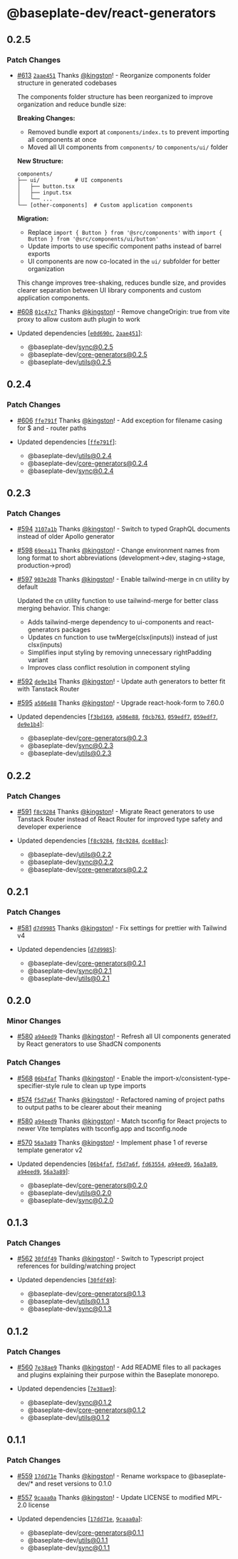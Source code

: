 # @baseplate-dev/react-generators

## 0.2.5

### Patch Changes

- [#613](https://github.com/halfdomelabs/baseplate/pull/613) [`2aae451`](https://github.com/halfdomelabs/baseplate/commit/2aae45107cb6331234d14d8a6491b55e7f6d9f33) Thanks [@kingston](https://github.com/kingston)! - Reorganize components folder structure in generated codebases

  The components folder structure has been reorganized to improve organization and reduce bundle size:

  **Breaking Changes:**

  - Removed bundle export at `components/index.ts` to prevent importing all components at once
  - Moved all UI components from `components/` to `components/ui/` folder

  **New Structure:**

  ```
  components/
  ├── ui/           # UI components
  │   ├── button.tsx
  │   ├── input.tsx
  │   └── ...
  └── [other-components]  # Custom application components
  ```

  **Migration:**

  - Replace `import { Button } from '@src/components'` with `import { Button } from '@src/components/ui/button'`
  - Update imports to use specific component paths instead of barrel exports
  - UI components are now co-located in the `ui/` subfolder for better organization

  This change improves tree-shaking, reduces bundle size, and provides clearer separation between UI library components and custom application components.

- [#608](https://github.com/halfdomelabs/baseplate/pull/608) [`01c47c7`](https://github.com/halfdomelabs/baseplate/commit/01c47c77f039a463de03271de6461cd969d5a8e8) Thanks [@kingston](https://github.com/kingston)! - Remove changeOrigin: true from vite proxy to allow custom auth plugin to work

- Updated dependencies [[`e0d690c`](https://github.com/halfdomelabs/baseplate/commit/e0d690c1e139f93a8ff60c9e0c90bc72cdf705a4), [`2aae451`](https://github.com/halfdomelabs/baseplate/commit/2aae45107cb6331234d14d8a6491b55e7f6d9f33)]:
  - @baseplate-dev/sync@0.2.5
  - @baseplate-dev/core-generators@0.2.5
  - @baseplate-dev/utils@0.2.5

## 0.2.4

### Patch Changes

- [#606](https://github.com/halfdomelabs/baseplate/pull/606) [`ffe791f`](https://github.com/halfdomelabs/baseplate/commit/ffe791f6ab44e82c8481f3a18df9262dec71cff6) Thanks [@kingston](https://github.com/kingston)! - Add exception for filename casing for $ and - router paths

- Updated dependencies [[`ffe791f`](https://github.com/halfdomelabs/baseplate/commit/ffe791f6ab44e82c8481f3a18df9262dec71cff6)]:
  - @baseplate-dev/utils@0.2.4
  - @baseplate-dev/core-generators@0.2.4
  - @baseplate-dev/sync@0.2.4

## 0.2.3

### Patch Changes

- [#594](https://github.com/halfdomelabs/baseplate/pull/594) [`3107a1b`](https://github.com/halfdomelabs/baseplate/commit/3107a1b6917c3b2d14c7e91e2972b06955ebb4ea) Thanks [@kingston](https://github.com/kingston)! - Switch to typed GraphQL documents instead of older Apollo generator

- [#598](https://github.com/halfdomelabs/baseplate/pull/598) [`69eea11`](https://github.com/halfdomelabs/baseplate/commit/69eea11c3662fbad9b8d2283d5127195c8379c07) Thanks [@kingston](https://github.com/kingston)! - Change environment names from long format to short abbreviations (development→dev, staging→stage, production→prod)

- [#597](https://github.com/halfdomelabs/baseplate/pull/597) [`903e2d8`](https://github.com/halfdomelabs/baseplate/commit/903e2d898c47e6559f55f023eb89a0b524098f3a) Thanks [@kingston](https://github.com/kingston)! - Enable tailwind-merge in cn utility by default

  Updated the cn utility function to use tailwind-merge for better class merging behavior. This change:

  - Adds tailwind-merge dependency to ui-components and react-generators packages
  - Updates cn function to use twMerge(clsx(inputs)) instead of just clsx(inputs)
  - Simplifies input styling by removing unnecessary rightPadding variant
  - Improves class conflict resolution in component styling

- [#592](https://github.com/halfdomelabs/baseplate/pull/592) [`de9e1b4`](https://github.com/halfdomelabs/baseplate/commit/de9e1b4f3a8a7dcf6b962781a0aa589eb970c7a8) Thanks [@kingston](https://github.com/kingston)! - Update auth generators to better fit with Tanstack Router

- [#595](https://github.com/halfdomelabs/baseplate/pull/595) [`a506e88`](https://github.com/halfdomelabs/baseplate/commit/a506e88893bf395916ef3fbf6dd9dd7c0ff17acb) Thanks [@kingston](https://github.com/kingston)! - Upgrade react-hook-form to 7.60.0

- Updated dependencies [[`f3bd169`](https://github.com/halfdomelabs/baseplate/commit/f3bd169b8debc52628179ca6ebd93c20b8a6f841), [`a506e88`](https://github.com/halfdomelabs/baseplate/commit/a506e88893bf395916ef3fbf6dd9dd7c0ff17acb), [`f0cb763`](https://github.com/halfdomelabs/baseplate/commit/f0cb7632f04bfb487722785fac7218d76d3b7e3b), [`059edf7`](https://github.com/halfdomelabs/baseplate/commit/059edf771755f1ff846494f238d777a9d1f7f5d7), [`059edf7`](https://github.com/halfdomelabs/baseplate/commit/059edf771755f1ff846494f238d777a9d1f7f5d7), [`de9e1b4`](https://github.com/halfdomelabs/baseplate/commit/de9e1b4f3a8a7dcf6b962781a0aa589eb970c7a8)]:
  - @baseplate-dev/core-generators@0.2.3
  - @baseplate-dev/sync@0.2.3
  - @baseplate-dev/utils@0.2.3

## 0.2.2

### Patch Changes

- [#591](https://github.com/halfdomelabs/baseplate/pull/591) [`f8c9284`](https://github.com/halfdomelabs/baseplate/commit/f8c9284752c12c6aab70481bf98e6fa402e61075) Thanks [@kingston](https://github.com/kingston)! - Migrate React generators to use Tanstack Router instead of React Router for improved type safety and developer experience

- Updated dependencies [[`f8c9284`](https://github.com/halfdomelabs/baseplate/commit/f8c9284752c12c6aab70481bf98e6fa402e61075), [`f8c9284`](https://github.com/halfdomelabs/baseplate/commit/f8c9284752c12c6aab70481bf98e6fa402e61075), [`dce88ac`](https://github.com/halfdomelabs/baseplate/commit/dce88ac8d1f951f7336c12c5e004107de3a23e97)]:
  - @baseplate-dev/utils@0.2.2
  - @baseplate-dev/sync@0.2.2
  - @baseplate-dev/core-generators@0.2.2

## 0.2.1

### Patch Changes

- [#581](https://github.com/halfdomelabs/baseplate/pull/581) [`d7d9985`](https://github.com/halfdomelabs/baseplate/commit/d7d998540ca5886259f93b5020c4d8939c5cdf5f) Thanks [@kingston](https://github.com/kingston)! - Fix settings for prettier with Tailwind v4

- Updated dependencies [[`d7d9985`](https://github.com/halfdomelabs/baseplate/commit/d7d998540ca5886259f93b5020c4d8939c5cdf5f)]:
  - @baseplate-dev/core-generators@0.2.1
  - @baseplate-dev/sync@0.2.1
  - @baseplate-dev/utils@0.2.1

## 0.2.0

### Minor Changes

- [#580](https://github.com/halfdomelabs/baseplate/pull/580) [`a94eed9`](https://github.com/halfdomelabs/baseplate/commit/a94eed9c12236c5fb772d998b9c34ca876c10c13) Thanks [@kingston](https://github.com/kingston)! - Refresh all UI components generated by React generators to use ShadCN components

### Patch Changes

- [#568](https://github.com/halfdomelabs/baseplate/pull/568) [`06b4faf`](https://github.com/halfdomelabs/baseplate/commit/06b4fafaf3d2ed848d959a9911b9bfa26702d4a3) Thanks [@kingston](https://github.com/kingston)! - Enable the import-x/consistent-type-specifier-style rule to clean up type imports

- [#574](https://github.com/halfdomelabs/baseplate/pull/574) [`f5d7a6f`](https://github.com/halfdomelabs/baseplate/commit/f5d7a6f781b1799bb8ad197973e5cec04f869264) Thanks [@kingston](https://github.com/kingston)! - Refactored naming of project paths to output paths to be clearer about their meaning

- [#580](https://github.com/halfdomelabs/baseplate/pull/580) [`a94eed9`](https://github.com/halfdomelabs/baseplate/commit/a94eed9c12236c5fb772d998b9c34ca876c10c13) Thanks [@kingston](https://github.com/kingston)! - Match tsconfig for React projects to newer Vite templates with tsconfig.app and tsconfig.node

- [#570](https://github.com/halfdomelabs/baseplate/pull/570) [`56a3a89`](https://github.com/halfdomelabs/baseplate/commit/56a3a8944b9a557cca0484d78851fca10122e5f9) Thanks [@kingston](https://github.com/kingston)! - Implement phase 1 of reverse template generator v2

- Updated dependencies [[`06b4faf`](https://github.com/halfdomelabs/baseplate/commit/06b4fafaf3d2ed848d959a9911b9bfa26702d4a3), [`f5d7a6f`](https://github.com/halfdomelabs/baseplate/commit/f5d7a6f781b1799bb8ad197973e5cec04f869264), [`fd63554`](https://github.com/halfdomelabs/baseplate/commit/fd635544eb6df0385501f61f3e51bce554633458), [`a94eed9`](https://github.com/halfdomelabs/baseplate/commit/a94eed9c12236c5fb772d998b9c34ca876c10c13), [`56a3a89`](https://github.com/halfdomelabs/baseplate/commit/56a3a8944b9a557cca0484d78851fca10122e5f9), [`a94eed9`](https://github.com/halfdomelabs/baseplate/commit/a94eed9c12236c5fb772d998b9c34ca876c10c13), [`56a3a89`](https://github.com/halfdomelabs/baseplate/commit/56a3a8944b9a557cca0484d78851fca10122e5f9)]:
  - @baseplate-dev/core-generators@0.2.0
  - @baseplate-dev/utils@0.2.0
  - @baseplate-dev/sync@0.2.0

## 0.1.3

### Patch Changes

- [#562](https://github.com/halfdomelabs/baseplate/pull/562) [`30fdf49`](https://github.com/halfdomelabs/baseplate/commit/30fdf4988de244c30d13c93b7761587d4c1413ad) Thanks [@kingston](https://github.com/kingston)! - Switch to Typescript project references for building/watching project

- Updated dependencies [[`30fdf49`](https://github.com/halfdomelabs/baseplate/commit/30fdf4988de244c30d13c93b7761587d4c1413ad)]:
  - @baseplate-dev/core-generators@0.1.3
  - @baseplate-dev/utils@0.1.3
  - @baseplate-dev/sync@0.1.3

## 0.1.2

### Patch Changes

- [#560](https://github.com/halfdomelabs/baseplate/pull/560) [`7e38ae9`](https://github.com/halfdomelabs/baseplate/commit/7e38ae9102c7c8ea958d2dab94e76be848d1c1a8) Thanks [@kingston](https://github.com/kingston)! - Add README files to all packages and plugins explaining their purpose within the Baseplate monorepo.

- Updated dependencies [[`7e38ae9`](https://github.com/halfdomelabs/baseplate/commit/7e38ae9102c7c8ea958d2dab94e76be848d1c1a8)]:
  - @baseplate-dev/sync@0.1.2
  - @baseplate-dev/core-generators@0.1.2
  - @baseplate-dev/utils@0.1.2

## 0.1.1

### Patch Changes

- [#559](https://github.com/halfdomelabs/baseplate/pull/559) [`17dd71e`](https://github.com/halfdomelabs/baseplate/commit/17dd71e3b9f83e3359eb007f8eab1c4792bdbb8b) Thanks [@kingston](https://github.com/kingston)! - Rename workspace to @baseplate-dev/\* and reset versions to 0.1.0

- [#557](https://github.com/halfdomelabs/baseplate/pull/557) [`9caaa0a`](https://github.com/halfdomelabs/baseplate/commit/9caaa0aed05677a75fed79601dcfd24ec85ab5ad) Thanks [@kingston](https://github.com/kingston)! - Update LICENSE to modified MPL-2.0 license

- Updated dependencies [[`17dd71e`](https://github.com/halfdomelabs/baseplate/commit/17dd71e3b9f83e3359eb007f8eab1c4792bdbb8b), [`9caaa0a`](https://github.com/halfdomelabs/baseplate/commit/9caaa0aed05677a75fed79601dcfd24ec85ab5ad)]:
  - @baseplate-dev/core-generators@0.1.1
  - @baseplate-dev/utils@0.1.1
  - @baseplate-dev/sync@0.1.1
